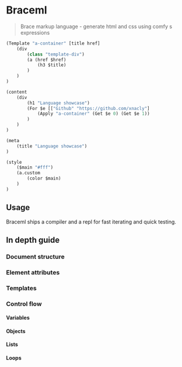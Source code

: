 # Braceml

>  Brace markup language - generate html and css using comfy s expressions 

```lisp
(Template "a-container" [title href]
    (div 
        (class "template-div")
        (a (href $href) 
            (h3 $title)
        )
    )
)

(content
    (div
        (h1 "Language showcase")
        (For $e [["Github" "https://github.com/xnacly"]
            (Apply "a-container" (Get $e 0) (Get $e 1))
        )
    )
)

(meta
    (title "Language showcase")
)

(style
    ($main "#fff")
    (a.custom
        (color $main)
    )
)
```

## Usage

Braceml ships a compiler and a repl for fast iterating and quick testing. 

## In depth guide

### Document structure

### Element attributes

### Templates

### Control flow

#### Variables

#### Objects

#### Lists

#### Loops

